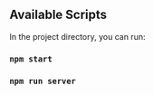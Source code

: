 ## Available Scripts

In the project directory, you can run:

### `npm start`

### `npm run server`
